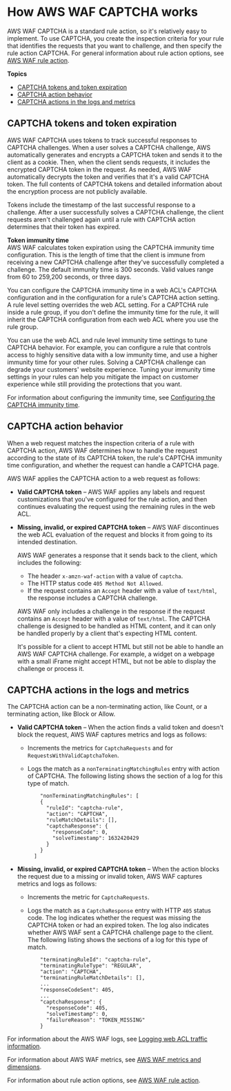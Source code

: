 # How AWS WAF CAPTCHA works<a name="waf-captcha-how-it-works"></a>

AWS WAF CAPTCHA is a standard rule action, so it's relatively easy to implement\. To use CAPTCHA, you create the inspection criteria for your rule that identifies the requests that you want to challenge, and then specify the rule action CAPTCHA\. For general information about rule action options, see [AWS WAF rule action](waf-rule-action.md)\.

**Topics**
+ [CAPTCHA tokens and token expiration](#waf-captcha-tokens)
+ [CAPTCHA action behavior](#waf-captcha-action)
+ [CAPTCHA actions in the logs and metrics](#waf-captcha-logs-metrics)

## CAPTCHA tokens and token expiration<a name="waf-captcha-tokens"></a>

AWS WAF CAPTCHA uses tokens to track successful responses to CAPTCHA challenges\. When a user solves a CAPTCHA challenge, AWS automatically generates and encrypts a CAPTCHA token and sends it to the client as a cookie\. Then, when the client sends requests, it includes the encrypted CAPTCHA token in the request\. As needed, AWS WAF automatically decrypts the token and verifies that it's a valid CAPTCHA token\. The full contents of CAPTCHA tokens and detailed information about the encryption process are not publicly available\. 

Tokens include the timestamp of the last successful response to a challenge\. After a user successfully solves a CAPTCHA challenge, the client requests aren't challenged again until a rule with CAPTCHA action determines that their token has expired\. 

**Token immunity time**  
AWS WAF calculates token expiration using the CAPTCHA immunity time configuration\. This is the length of time that the client is immune from receiving a new CAPTCHA challenge after they've successfully completed a challenge\. The default immunity time is 300 seconds\. Valid values range from 60 to 259,200 seconds, or three days\.

You can configure the CAPTCHA immunity time in a web ACL's CAPTCHA configuration and in the configuration for a rule's CAPTCHA action setting\. A rule level setting overrides the web ACL setting\. For a CAPTCHA rule inside a rule group, if you don't define the immunity time for the rule, it will inherit the CAPTCHA configuration from each web ACL where you use the rule group\.

You can use the web ACL and rule level immunity time settings to tune CAPTCHA behavior\. For example, you can configure a rule that controls access to highly sensitive data with a low immunity time, and use a higher immunity time for your other rules\. Solving a CAPTCHA challenge can degrade your customers' website experience\. Tuning your immunity time settings in your rules can help you mitigate the impact on customer experience while still providing the protections that you want\. 

For information about configuring the immunity time, see [Configuring the CAPTCHA immunity time](waf-captcha-configuring.md)\.

## CAPTCHA action behavior<a name="waf-captcha-action"></a>

When a web request matches the inspection criteria of a rule with CAPTCHA action, AWS WAF determines how to handle the request according to the state of its CAPTCHA token, the rule's CAPTCHA immunity time configuration, and whether the request can handle a CAPTCHA page\. 

AWS WAF applies the CAPTCHA action to a web request as follows:
+ **Valid CAPTCHA token** – AWS WAF applies any labels and request customizations that you've configured for the rule action, and then continues evaluating the request using the remaining rules in the web ACL\. 
+ **Missing, invalid, or expired CAPTCHA token** – AWS WAF discontinues the web ACL evaluation of the request and blocks it from going to its intended destination\. 

  AWS WAF generates a response that it sends back to the client, which includes the following:
  + The header `x-amzn-waf-action` with a value of `captcha`\.
  + The HTTP status code `405 Method Not Allowed`\.
  + If the request contains an `Accept` header with a value of `text/html`, the response includes a CAPTCHA challenge\.

  AWS WAF only includes a challenge in the response if the request contains an `Accept` header with a value of `text/html`\. The CAPTCHA challenge is designed to be handled as HTML content, and it can only be handled properly by a client that's expecting HTML content\. 

  It's possible for a client to accept HTML but still not be able to handle an AWS WAF CAPTCHA challenge\. For example, a widget on a webpage with a small iFrame might accept HTML, but not be able to display the challenge or process it\. 

## CAPTCHA actions in the logs and metrics<a name="waf-captcha-logs-metrics"></a>

The CAPTCHA action can be a non\-terminating action, like Count, or a terminating action, like Block or Allow\. 
+ **Valid CAPTCHA token** – When the action finds a valid token and doesn't block the request, AWS WAF captures metrics and logs as follows:
  + Increments the metrics for `CaptchaRequests` and for `RequestsWithValidCaptchaToken`\. 
  + Logs the match as a `nonTerminatingMatchingRules` entry with action of CAPTCHA\. The following listing shows the section of a log for this type of match\.

    ```
        "nonTerminatingMatchingRules": [
        {
          "ruleId": "captcha-rule",
          "action": "CAPTCHA",
          "ruleMatchDetails": [],
          "captchaResponse": {
            "responseCode": 0,
            "solveTimestamp": 1632420429
          }
        }
      ]
    ```
+ **Missing, invalid, or expired CAPTCHA token** – When the action blocks the request due to a missing or invalid token, AWS WAF captures metrics and logs as follows:
  + Increments the metric for `CaptchaRequests`\. 
  + Logs the match as a `CaptchaResponse` entry with HTTP `405` status code\. The log indicates whether the request was missing the CAPTCHA token or had an expired token\. The log also indicates whether AWS WAF sent a CAPTCHA challenge page to the client\. The following listing shows the sections of a log for this type of match\.

    ```
        "terminatingRuleId": "captcha-rule",
        "terminatingRuleType": "REGULAR",
        "action": "CAPTCHA",
        "terminatingRuleMatchDetails": [],
        ...
        "responseCodeSent": 405,
        ...
        "captchaResponse": {
          "responseCode": 405,
          "solveTimestamp": 0,
          "failureReason": "TOKEN_MISSING"
        }
    ```

For information about the AWS WAF logs, see [Logging web ACL traffic information](logging.md)\.

For information about AWS WAF metrics, see [AWS WAF metrics and dimensions](monitoring-cloudwatch.md#waf-metrics)\.

For information about rule action options, see [AWS WAF rule action](waf-rule-action.md)\.